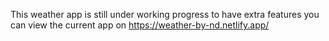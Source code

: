 This weather app is still under working progress to have extra features
you can view the current app on https://weather-by-nd.netlify.app/
